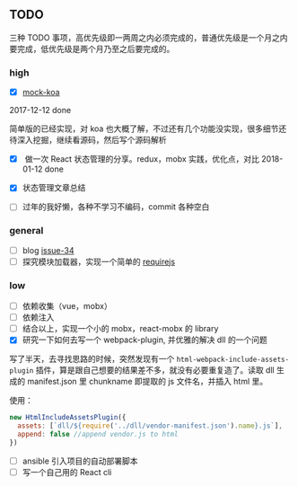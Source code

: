 ## TODO
三种 TODO 事项，高优先级即一两周之内必须完成的，普通优先级是一个月之内要完成，低优先级是两个月乃至之后要完成的。

### high
- [x] [mock-koa](https://github.com/sunyongjian/mock-koa)

2017-12-12 done

简单版的已经实现，对 koa 也大概了解，不过还有几个功能没实现，很多细节还待深入挖掘，继续看源码，然后写个源码解析


- [x]  做一次 React 状态管理的分享。redux，mobx 实践，优化点，对比
2018-01-12 done

- [x] 状态管理文章总结

- [ ] 过年的我好懒，各种不学习不编码，commit 各种空白


### general

- [ ] blog [issue-34](https://github.com/sunyongjian/blog/issues/34) 
- [ ] 探究模块加载器，实现一个简单的 [requirejs](https://github.com/IM2A/requirejs)

### low 
- [ ] 依赖收集（vue，mobx）
- [ ] 依赖注入
- [ ] 结合以上，实现一个小的 mobx，react-mobx 的 library
- [x] 研究一下如何去写一个 webpack-plugin, 并优雅的解决 dll 的一个问题

写了半天，去寻找思路的时候，突然发现有一个 `html-webpack-include-assets-plugin` 插件，算是跟自己想要的结果差不多，就没有必要重复造了。读取 dll 生成的 manifest.json 里 chunkname 即提取的 js 文件名，并插入 html 里。

使用：
```js
new HtmlIncludeAssetsPlugin({
  assets: [`dll/${require('../dll/vendor-manifest.json').name}.js`],
  append: false //append vendor.js to html
})
```
- [ ] ansible 引入项目的自动部署脚本
- [ ] 写一个自己用的 React cli
